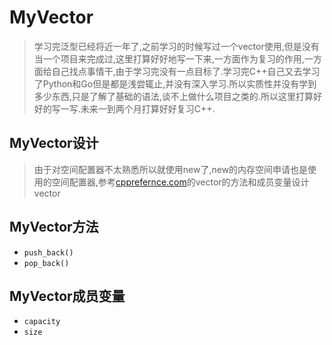 # MyVector
> 学习完泛型已经将近一年了,之前学习的时候写过一个vector使用,但是没有当一个项目来完成过,这里打算好好地写一下来,一方面作为复习的作用,一方面给自己找点事情干,由于学习完没有一点目标了.学习完C++自己又去学习了Python和Go但是都是浅尝辄止,并没有深入学习.所以实质性并没有学到多少东西,只是了解了基础的语法,谈不上做什么项目之类的.所以这里打算好好的写一写.未来一到两个月打算好好复习C++.

## MyVector设计
> 由于对空间配置器不太熟悉所以就使用new了,new的内存空间申请也是使用的空间配置器,参考[cpprefernce.com](https://en.cppreference.com/w/cpp/container/vector)的vector的方法和成员变量设计vector

## MyVector方法

*   `push_back()`
*   `pop_back()`

## MyVector成员变量

*   `capacity`
*   `size`